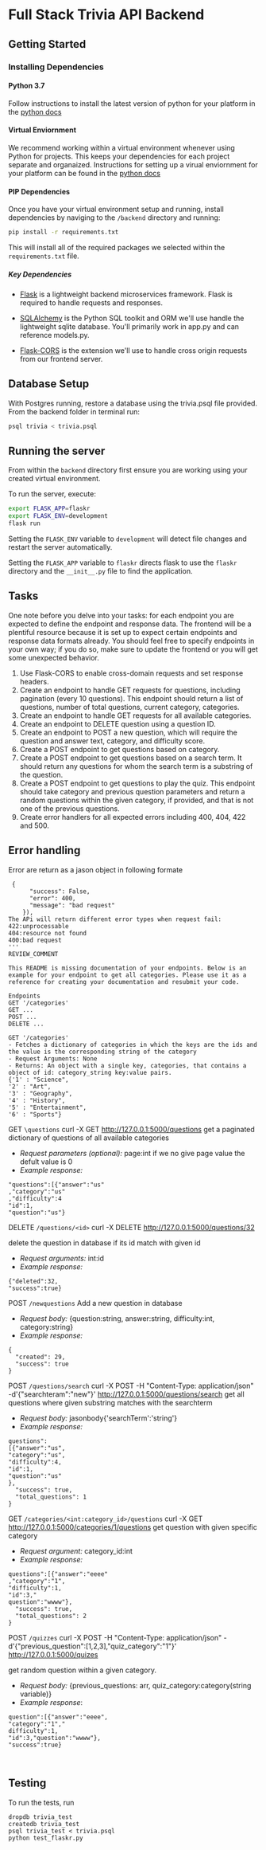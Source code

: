 # Full Stack Trivia API Backend

## Getting Started

### Installing Dependencies

#### Python 3.7

Follow instructions to install the latest version of python for your platform in the [python docs](https://docs.python.org/3/using/unix.html#getting-and-installing-the-latest-version-of-python)

#### Virtual Enviornment

We recommend working within a virtual environment whenever using Python for projects. This keeps your dependencies for each project separate and organaized. Instructions for setting up a virual enviornment for your platform can be found in the [python docs](https://packaging.python.org/guides/installing-using-pip-and-virtual-environments/)

#### PIP Dependencies

Once you have your virtual environment setup and running, install dependencies by naviging to the `/backend` directory and running:

```bash
pip install -r requirements.txt
```

This will install all of the required packages we selected within the `requirements.txt` file.

##### Key Dependencies

- [Flask](http://flask.pocoo.org/)  is a lightweight backend microservices framework. Flask is required to handle requests and responses.

- [SQLAlchemy](https://www.sqlalchemy.org/) is the Python SQL toolkit and ORM we'll use handle the lightweight sqlite database. You'll primarily work in app.py and can reference models.py. 

- [Flask-CORS](https://flask-cors.readthedocs.io/en/latest/#) is the extension we'll use to handle cross origin requests from our frontend server. 

## Database Setup
With Postgres running, restore a database using the trivia.psql file provided. From the backend folder in terminal run:
```bash
psql trivia < trivia.psql
```

## Running the server

From within the `backend` directory first ensure you are working using your created virtual environment.

To run the server, execute:

```bash
export FLASK_APP=flaskr
export FLASK_ENV=development
flask run
```

Setting the `FLASK_ENV` variable to `development` will detect file changes and restart the server automatically.

Setting the `FLASK_APP` variable to `flaskr` directs flask to use the `flaskr` directory and the `__init__.py` file to find the application. 

## Tasks

One note before you delve into your tasks: for each endpoint you are expected to define the endpoint and response data. The frontend will be a plentiful resource because it is set up to expect certain endpoints and response data formats already. You should feel free to specify endpoints in your own way; if you do so, make sure to update the frontend or you will get some unexpected behavior. 

1. Use Flask-CORS to enable cross-domain requests and set response headers. 
2. Create an endpoint to handle GET requests for questions, including pagination (every 10 questions). This endpoint should return a list of questions, number of total questions, current category, categories. 
3. Create an endpoint to handle GET requests for all available categories. 
4. Create an endpoint to DELETE question using a question ID. 
5. Create an endpoint to POST a new question, which will require the question and answer text, category, and difficulty score. 
6. Create a POST endpoint to get questions based on category. 
7. Create a POST endpoint to get questions based on a search term. It should return any questions for whom the search term is a substring of the question. 
8. Create a POST endpoint to get questions to play the quiz. This endpoint should take category and previous question parameters and return a random questions within the given category, if provided, and that is not one of the previous questions. 
9. Create error handlers for all expected errors including 400, 404, 422 and 500. 
## Error handling
Error are return as a jason object in following formate
```
 {
      "success": False,
      "error": 400,
      "message": "bad request"
    }), 
The APi will return different error types when request fail:
422:unprocessable
404:resource not found
400:bad request
'''
REVIEW_COMMENT
```
```
This README is missing documentation of your endpoints. Below is an example for your endpoint to get all categories. Please use it as a reference for creating your documentation and resubmit your code. 

Endpoints
GET '/categories'
GET ...
POST ...
DELETE ...

GET '/categories'
- Fetches a dictionary of categories in which the keys are the ids and the value is the corresponding string of the category
- Request Arguments: None
- Returns: An object with a single key, categories, that contains a object of id: category_string key:value pairs. 
{'1' : "Science",
'2' : "Art",
'3' : "Geography",
'4' : "History",
'5' : "Entertainment",
'6' : "Sports"}

```



GET `\questions` 
curl -X GET http://127.0.0.1:5000/questions 
get a paginated dictionary of questions of all available categories
- *Request parameters (optional):* page:int if we no give page value the defult value is 0
- *Example response:*  
 ``` "current_category":null,
"questions":[{"answer":"us"
,"category":"us"
,"difficulty":4
"id":1,
"question":"us"}

```

DELETE `/questions/<id>`
curl -X DELETE http://127.0.0.1:5000/questions/32

delete the question in database if its id match with given id
- *Request arguments:* int:id 
- *Example response:* 
```
{"deleted":32,
"success":true}

```

POST `/newquestions`
Add a new question in database 
- *Request body:* {question:string, answer:string, difficulty:int, category:string}
- *Example response:* 
```
{
  "created": 29, 
  "success": true
}
```
POST `/questions/search`
curl -X POST -H "Content-Type: application/json" -d'{"searchteram":"new"}' http://127.0.0.1:5000/questions/search
get  all questions where given  substring matches with the searchterm 
- *Request body:* jasonbody{'searchTerm':'string'}
- *Example response:*
```
questions":
[{"answer":"us",
"category":"us",
"difficulty":4,
"id":1,
"question":"us"
},
  "success": true, 
  "total_questions": 1
}
```

GET `/categories/<int:category_id>/questions`
curl -X GET http://127.0.0.1:5000/categories/1/questions
get question with given   specific category
- *Request argument:* category_id:int
- *Example response:*
```
questions":[{"answer":"eeee"
,"category":"1",
"difficulty":1,
"id":3,"
question":"wwww"},
  "success": true, 
  "total_questions": 2
}
```
POST `/quizzes`
curl -X POST -H "Content-Type: application/json" -d'{"previous_question":[1,2,3],"quiz_category":"1"}' http://127.0.0.1:5000/quizes

get random question within a given  category.  
- *Request body:* {previous_questions: arr, quiz_category:category(string variable)}
- *Example response*: 
```
question":[{"answer":"eeee",
"category":"1","
difficulty":1,
"id":3,"question":"wwww"},
"success":true}



```

## Testing
To run the tests, run
```
dropdb trivia_test
createdb trivia_test
psql trivia_test < trivia.psql
python test_flaskr.py
```